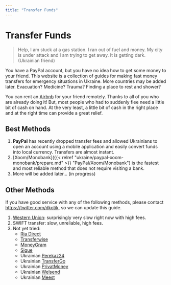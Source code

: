 ```yaml
---
title: "Transfer Funds"
---
```


# Transfer Funds

> Help, I am stuck at a gas station. I ran out of fuel and money. My city is under attack and I am trying to get away. It is getting dark. (Ukrainian friend)

You have a PayPal account, but you have no idea how to get some money to your friend. This website is a collection of guides for making fast money transfers for emergency situations in Ukraine. More countries may be added later. Evacuation? Medicine? Trauma? Finding a place to rest and shower?

You can rent an [Airbnb](https://www.airbnb.com/) for your friend remotely. Thanks to all of you who are already doing it! But, most people who had to suddenly flee need a little bit of cash on hand. At the very least, a little bit of cash in the right place and at the right time can provide a great relief.

## Best Methods

1. **PayPal** has recently dropped transfer fees and allowed Ukrainians to open an account using a mobile application and easily convert funds into local currency. Transfers are almost instant.
2. [Xoom/Monobank]({{< relref "ukraine/paypal-xoom-monobank/prepare.md" >}} "PayPal/Xoom/Monobank") is the fastest and most reliable method that does not require visiting a bank.
3. More will be added later... (in progress)

## Other Methods

If you have good service with any of the following methods, please contact <https://twitter.com/dkotik>, so we can update this guide.

1. [Western Union](https://www.westernunion.com/us/en/home.html): surprisingly very slow right now with high fees.
2. SWIFT transfer: slow, unreliable, high fees.
3. Not yet tried:
   - [Ria Direct](https://www.riamoneytransfer.com/us/en)
   - [Transferwise](https://wise.com)
   - [MoneyGram](https://www.moneygram.com/mgo/us/en/)
   - [Sigue](https://sigue.com/)
   - Ukrainian [Perekaz24](https://perekaz24.eu/en)
   - Ukrainian [TransferGo](https://privatbank.ua/sistemy-denegnih-perevodov/transfergo)
   - Ukrainian [PrivatMoney](https://privatbank.ua/sistemy-denegnih-perevodov/newprivatmoney)
   - Ukrainian [Welsend](https://welsend.com.ua/)
   - Ukrainian [Meest](https://ua.meest.com/services/pryvatnym-kliyentam-v-ukrayini/international-money-transfer)
